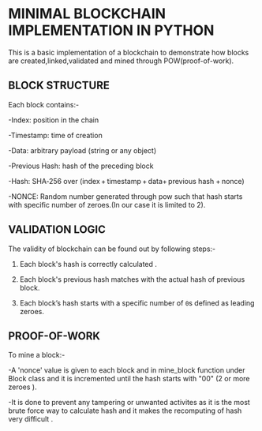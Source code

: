 # MINIMAL BLOCKCHAIN IMPLEMENTATION IN PYTHON

This is a basic implementation of a blockchain to demonstrate how blocks are created,linked,validated and mined through POW(proof-of-work).


## BLOCK STRUCTURE

Each block contains:-

-Index: position in the chain

-Timestamp: time of creation

-Data: arbitrary payload (string or any object)

-Previous Hash: hash of the preceding block

-Hash: SHA‑256 over (index + timestamp + data+ previous hash + nonce)

-NONCE: Random number generated through pow such that hash starts with specific number of zeroes.(In our case it is limited to 2).


## VALIDATION  LOGIC

The validity of blockchain  can be found out by following steps:-

1. Each block's hash is correctly calculated .

2. Each block's previous hash matches with the actual hash of previous block.

3. Each block’s hash starts with a specific number of `0`s defined as leading zeroes.


##  PROOF-OF-WORK

To mine a block:-

-A 'nonce' value  is given to each block and in mine_block function under Block class and it is incremented until the hash starts with "00" (2  or  more zeroes ).

-It is done to prevent any  tampering or unwanted activites as it is the most brute force way to calculate hash and it makes the recomputing of  hash very difficult . 

